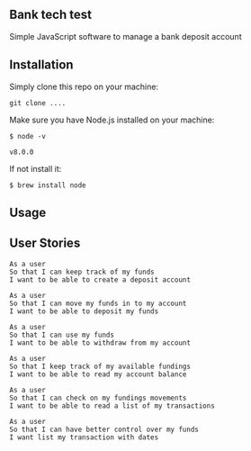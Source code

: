## Bank tech test

Simple JavaScript software to manage a bank deposit account

## Installation

Simply clone this repo on your machine:
```
git clone ....
```
Make sure you have Node.js installed on your machine:
```
$ node -v

v8.0.0
```
If not install it:
```
$ brew install node
```

## Usage


## User Stories
```
As a user
So that I can keep track of my funds
I want to be able to create a deposit account

As a user
So that I can move my funds in to my account
I want to be able to deposit my funds

As a user
So that I can use my funds
I want to be able to withdraw from my account

As a user
So that I keep track of my available fundings
I want to be able to read my account balance

As a user
So that I can check on my fundings movements
I want to be able to read a list of my transactions

As a user
So that I can have better control over my funds
I want list my transaction with dates
```

